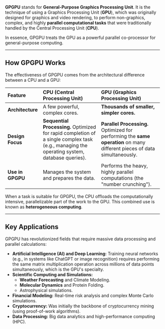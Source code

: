 **GPGPU** stands for **General-Purpose Graphics Processing Unit**. It is the technique of using a Graphics Processing Unit (**GPU**), which was originally designed for graphics and video rendering, to perform non-graphics, complex, and highly **parallel computational tasks** that were traditionally handled by the Central Processing Unit (**CPU**).

In essence, GPGPU treats the GPU as a powerful parallel co-processor for general-purpose computing.

***

## How GPGPU Works

The effectiveness of GPGPU comes from the architectural difference between a CPU and a GPU:

| Feature | CPU (Central Processing Unit) | GPU (Graphics Processing Unit) |
| :--- | :--- | :--- |
| **Architecture** | A few powerful, complex cores. | **Thousands of smaller, simpler cores.** |
| **Design Focus** | **Sequential Processing.** Optimized for rapid completion of a single complex task (e.g., managing the operating system, database queries). | **Parallel Processing.** Optimized for performing the **same operation** on many different pieces of data simultaneously. |
| **Use in GPGPU** | Manages the system and prepares the data. | Performs the heavy, highly parallel computations (the "number crunching"). |

When a task is suitable for GPGPU, the CPU offloads the computationally intensive, parallelizable part of the work to the GPU. This combined use is known as **heterogeneous computing**.

***

## Key Applications

GPGPU has revolutionized fields that require massive data processing and parallel calculations:

* **Artificial Intelligence (AI) and Deep Learning:** Training neural networks (e.g., in systems like ChatGPT or image recognition) requires performing the same matrix multiplication operation across millions of data points simultaneously, which is the GPU's specialty.
* **Scientific Computing and Simulations:**
    * **Weather Forecasting** and Climate Modeling.
    * **Molecular Dynamics** and Protein Folding.
    * Astrophysical simulations.
* **Financial Modeling:** Real-time risk analysis and complex Monte Carlo simulations.
* **Cryptocurrency:** Was initially the backbone of cryptocurrency mining (using proof-of-work algorithms).
* **Data Processing:** Big data analytics and high-performance computing (HPC).
